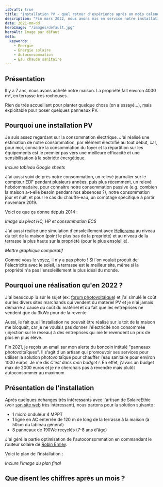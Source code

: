 ```yaml
---
isDraft: true
title: "Installation PV - quel retour d'expérience après un mois calendaire complet ?"
description: "Fin mars 2022, nous avons mis en service notre installation photovoltaïque. Regardons les données et les conclusions"
date: 2021-mm-dd
heroImage: "/images/default.jpg"
heroAlt: Image par défaut
meta:
  keywords:
    - Energie
    - Energie solaire
    - Autoconsommation
    - Eau chaude sanitaire
---
```


## Présentation 

Il y a 7 ans, nous avons acheté notre maison. 
La propriété fait environ 4000 m², en terrasse très rocheuses.

Rien de très accueillant pour planter quelque chose (on a essayé...), mais exploitable pour poser quelques panneaux PV.

## Pourquoi une installation PV

Je suis assez regardant sur la consommation électrique. 
J'ai réalisé une estimation de notre consommation, par élément électrifié au tout début, car, pour moi, connaitre la consommation du foyer et la répartition sur les équipements est le premier pas vers une meilleure efficacité et une sensibilisation à la sobriété énergétique.

*Inclure tableau Google sheets*

J'ai aussi suivi de près notre consommation, un relevé journalier sur le compteur EDF pendant plusieurs années, puis plus récemment, un relevé hebdommadaire, pour connaitre notre consommation passive (e.g. combien la maison a-t-elle besoin pendant nos absences ?), notre consommation jour et nuit, et pour le cas du chauffe-eau, un comptage spécifique à partir novembre 2019.

Voici ce que ça donne depuis 2014 :

*Image du pivot HC, HP et consommation ECS*

J'ai aussi réalisé une simulation d'ensoleillement avec [Heliorama]() au niveau du toit de la maison (point le plus bas de la propriété) et au niveau de la terrasse la plus haute sur la propriété (pour le plus ensoleillé).

*Mettre graphique comparatif*

Comme vous le voyez, il n'y a pas photo ! Si l'on voulait produit de l'électricité avec le soleil, la terrasse est le meilleur site, même si la propriété n'a pas l'ensoleillement le plus idéal du monde.

## Pourquoi une réalisation qu'en 2022 ?

J'ai beaucoup lu sur le sujet (ex: [forum photovoltaique](https://forum-photovoltaique.fr/)) et j'ai simulé le coût sur les divers sites marchands qui vendent du matériel PV et je n'ai jamais démarré à cause du coût du matériel et du fait que les entreprises ne vendent que du 3kWc pour de la revente.

Aussi, le fait que l'installation ne pouvait être réalisé sur le toit de la maison me bloquait, car je ne voulais pas donner l'électricité non consommée (injection sur le réseau) à des entreprises qui me le revendent un prix de plus en plus élevé.

Fin 2021, je reçois un email sur mon alerte du boncoin intitulé "panneaux photovoltaïques".
Il s'agit d'un artisan qui promouvoir ses services pour utiliser la solution photovoltaïque pour chauffer l'eau sanitaire pour environ 1000 euros.
Je me dis *C'est dans mon budget !*. En effet, j'avais un budget max de 2000 euros et je ne cherchais pas à revendre mais plutôt autoconsommer au maximum.

## Présentation de l'installation 

Après quelques échanges très intéressants avec l'artisan de SolaireEthic (voir [son site web](https://solairethic.fr/) très intéressant), nous partons pour la solution suivante :

- 1 micro onduleur 4 MPPT 
- 1 ligne en AC enterrée de 120 m de long de la terrasse à la maison (à 50cm du tableau général)
- 8 panneaux de 190Wc recyclés (7-8 ans d'âge)

J'ai géré la partie optimisation de l'autoconsommation en commandant le routeur solaire de [Robin Emley](https://mk2pvrouter.co.uk/).

Voici le plan de l'installation :

*Inclure l'image du plan final*

## Que disent les chiffres après un mois ?


